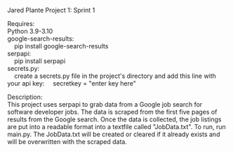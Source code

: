 Jared Plante Project 1: Sprint 1

Requires:\
Python 3.9-3.10\
google-search-results:\
    &nbsp;&nbsp;&nbsp;&nbsp;pip install google-search-results\
serpapi:\
    &nbsp;&nbsp;&nbsp;&nbsp;pip install serpapi\
secrets.py:\
    &nbsp;&nbsp;&nbsp;&nbsp;create a secrets.py file in the project's directory and add this line with your api key:
    &nbsp;&nbsp;&nbsp;&nbsp;secretkey = "enter key here"

Description:\
This project uses serpapi to grab data from a Google job search for software developer jobs. The data is scraped from the first five pages of results from the Google search.
Once the data is collected, the job listings are put into a readable format into a textfile called "JobData.txt".
To run, run main.py. The JobData.txt will be created or cleared if it already exists and will be overwritten with the scraped data.

